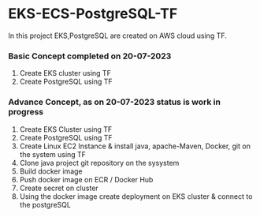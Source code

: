 # EKS-ECS-PostgreSQL-TF
In this project EKS,PostgreSQL are created on AWS cloud using TF.

### Basic Concept completed on 20-07-2023
1. Create EKS cluster using TF
1. Create PostgreSQL using TF

### Advance Concept, as on 20-07-2023 status is work in progress 
1. Create EKS Cluster using TF
2. Create PostgreSQL using TF
3. Create Linux EC2 Instance & install java, apache-Maven, Docker, git on the system using TF
4. Clone java project git repository on the sysystem
5. Build docker image
6. Push docker image on ECR / Docker Hub
7. Create secret on cluster
8. Using the docker image create deployment on EKS cluster & connect to the postgreSQL
   

